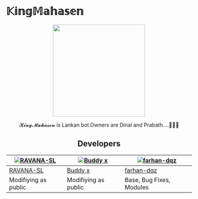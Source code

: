 # 𝕂𝕚𝕟𝕘𝕄𝕒𝕙𝕒𝕤𝕖𝕟

<div align="center">

 <img src="https://telegra.ph/file/b5c7c166a316c46eed77b.jpg" width="250" height="250"/>
  <p align="center">
    
  𝓚𝓲𝓷𝓰𝓜𝓪𝓱𝓪𝓼𝓮𝓷 is Lankan bot.Owners are Dinal and Prabath....🤞😎😊
   
   
   ## Developers
  <div align="center">
    
  [![RAVANA-SL](https://github.com/RAVANA-SL.png?size=100)](https://github.com/RAVANA-SL) |  [![Buddy x](https://github.com/MrChaby.png?size=100)](https://github.com/MrChaby) | [![farhan-dqz](https://github.com/farhan-dqz.png?size=100)](https://github.com/farhan-dqz) 
----|----|----
[RAVANA-SL](https://github.com/RAVANA-SL)  | [Buddy x](https://github.com/MrChaby) | [farhan-dqz](https://github.com/farhan-dqz) | [SLBADBOY](https://github.com/SLBADBOY/ssssssssss)
  Modifiying as public | Modifiying  as   public | Base, Bug Fixes, Modules
  </div>
    


